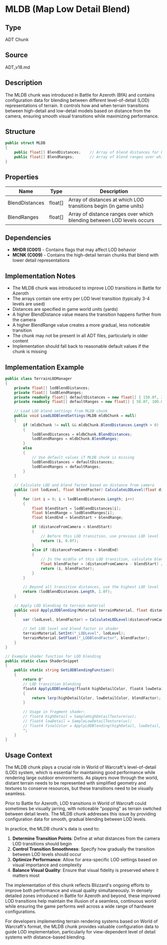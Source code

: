 # MLDB (Map Low Detail Blend)

## Type
ADT Chunk

## Source
ADT_v18.md

## Description
The MLDB chunk was introduced in Battle for Azeroth (BfA) and contains configuration data for blending between different level-of-detail (LOD) representations of terrain. It controls how and when terrain transitions between high-detail and low-detail models based on distance from the camera, ensuring smooth visual transitions while maximizing performance.

## Structure

```csharp
public struct MLDB
{
    public float[] BlendDistances;    // Array of blend distances for LOD transitions
    public float[] BlendRanges;       // Array of blend ranges over which transitions occur
}
```

## Properties

| Name | Type | Description |
|------|------|-------------|
| BlendDistances | float[] | Array of distances at which LOD transitions begin (in game units) |
| BlendRanges | float[] | Array of distance ranges over which blending between LOD levels occurs |

## Dependencies

- **MHDR (C001)** - Contains flags that may affect LOD behavior
- **MCNK (C009)** - Contains the high-detail terrain chunks that blend with lower detail representations

## Implementation Notes

- The MLDB chunk was introduced to improve LOD transitions in Battle for Azeroth
- The arrays contain one entry per LOD level transition (typically 3-4 levels are used)
- Distances are specified in game world units (yards)
- A higher BlendDistance value means the transition happens further from the camera
- A higher BlendRange value creates a more gradual, less noticeable transition
- The chunk may not be present in all ADT files, particularly in older content
- Implementation should fall back to reasonable default values if the chunk is missing

## Implementation Example

```csharp
public class TerrainLODManager
{
    private float[] lodBlendDistances;
    private float[] lodBlendRanges;
    private readonly float[] defaultDistances = new float[] { 150.0f, 300.0f, 600.0f };
    private readonly float[] defaultRanges = new float[] { 50.0f, 100.0f, 200.0f };
    
    // Load LOD blend settings from MLDB chunk
    public void LoadLODBlendSettings(MLDB mldbChunk = null)
    {
        if (mldbChunk != null && mldbChunk.BlendDistances.Length > 0)
        {
            lodBlendDistances = mldbChunk.BlendDistances;
            lodBlendRanges = mldbChunk.BlendRanges;
        }
        else
        {
            // Use default values if MLDB chunk is missing
            lodBlendDistances = defaultDistances;
            lodBlendRanges = defaultRanges;
        }
    }
    
    // Calculate LOD and blend factor based on distance from camera
    public (int lodLevel, float blendFactor) CalculateLODLevel(float distanceFromCamera)
    {
        for (int i = 0; i < lodBlendDistances.Length; i++)
        {
            float blendStart = lodBlendDistances[i];
            float blendRange = lodBlendRanges[i];
            float blendEnd = blendStart + blendRange;
            
            if (distanceFromCamera < blendStart)
            {
                // Before this LOD transition, use previous LOD level
                return (i, 0.0f);
            }
            else if (distanceFromCamera < blendEnd)
            {
                // In the middle of this LOD transition, calculate blend factor
                float blendFactor = (distanceFromCamera - blendStart) / blendRange;
                return (i, blendFactor);
            }
        }
        
        // Beyond all transition distances, use the highest LOD level
        return (lodBlendDistances.Length, 1.0f);
    }
    
    // Apply LOD blending to terrain material
    public void ApplyLODBlending(Material terrainMaterial, float distanceFromCamera)
    {
        var (lodLevel, blendFactor) = CalculateLODLevel(distanceFromCamera);
        
        // Set LOD level and blend factor in shader
        terrainMaterial.SetInt("_LODLevel", lodLevel);
        terrainMaterial.SetFloat("_LODBlendFactor", blendFactor);
    }
}

// Example shader function for LOD blending
public static class ShaderSnippet
{
    public static string GetLODBlendingFunction()
    {
        return @"
        // LOD transition blending
        float4 ApplyLODBlending(float4 highDetailColor, float4 lowDetailColor, float blendFactor)
        {
            return lerp(highDetailColor, lowDetailColor, blendFactor);
        }
        
        // Usage in fragment shader:
        // float4 highDetail = SampleHighDetailTexture(uv);
        // float4 lowDetail = SampleLowDetailTexture(uv);
        // float4 finalColor = ApplyLODBlending(highDetail, lowDetail, _LODBlendFactor);
        ";
    }
}
```

## Usage Context

The MLDB chunk plays a crucial role in World of Warcraft's level-of-detail (LOD) system, which is essential for maintaining good performance while rendering large outdoor environments. As players move through the world, distant terrain needs to be represented with simplified geometry and textures to conserve resources, but these transitions need to be visually seamless.

Prior to Battle for Azeroth, LOD transitions in World of Warcraft could sometimes be visually jarring, with noticeable "popping" as terrain switched between detail levels. The MLDB chunk addresses this issue by providing configuration data for smooth, gradual blending between LOD levels.

In practice, the MLDB chunk's data is used to:

1. **Determine Transition Points**: Define at what distances from the camera LOD transitions should begin
2. **Control Transition Smoothness**: Specify how gradually the transition between LOD levels should occur
3. **Optimize Performance**: Allow for area-specific LOD settings based on visual importance and complexity
4. **Balance Visual Quality**: Ensure that visual fidelity is preserved where it matters most

The implementation of this chunk reflects Blizzard's ongoing efforts to improve both performance and visual quality simultaneously. In densely detailed zones introduced in Battle for Azeroth and beyond, these improved LOD transitions help maintain the illusion of a seamless, continuous world while ensuring the game performs well across a wide range of hardware configurations.

For developers implementing terrain rendering systems based on World of Warcraft's format, the MLDB chunk provides valuable configuration data to guide LOD implementation, particularly for view-dependent level of detail systems with distance-based blending. 
